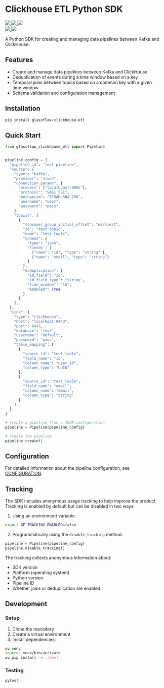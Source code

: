 # Clickhouse ETL Python SDK

<p align="left">
  <a target="_blank" href="https://pypi.python.org/pypi/glassflow-clickhouse-etl">
    <img src="https://img.shields.io/pypi/v/glassflow-clickhouse-etl.svg?labelColor=&color=e69e3a">
  </a>
  <a target="_blank" href="https://github.com/glassflow/clickhouse-etl-py-sdk/blob/main/LICENSE">
    <img src="https://img.shields.io/pypi/l/glassflow-clickhouse-etl.svg?labelColor=&color=e69e3a">
  </a>
  <a target="_blank" href="https://pypi.python.org/pypi/glassflow-clickhouse-etl">
    <img src="https://img.shields.io/pypi/pyversions/glassflow-clickhouse-etl.svg?labelColor=&color=e69e3a">
  </a>
  <br />
  <a target="_blank" href="(https://github.com/glassflow/clickhouse-etl-py-sdk/actions">
    <img src="https://github.com/glassflow/clickhouse-etl-py-sdk/workflows/Test/badge.svg?labelColor=&color=e69e3a">
  </a>
<!-- Pytest Coverage Comment:Begin -->
  <img src="https://img.shields.io/badge/coverage-95%25-brightgreen">
<!-- Pytest Coverage Comment:End -->
</p>

A Python SDK for creating and managing data pipelines between Kafka and ClickHouse.

## Features

- Create and manage data pipelines between Kafka and ClickHouse
- Deduplication of events during a time window based on a key
- Temporal joins between topics based on a common key with a given time window
- Schema validation and configuration management

## Installation

```bash
pip install glassflow-clickhouse-etl
```

## Quick Start

```python
from glassflow_clickhouse_etl import Pipeline


pipeline_config = {
  "pipeline_id": "test-pipeline",
  "source": {
    "type": "kafka",
    "provider": "aiven",
    "connection_params": {
      "brokers": ["localhoust:9092"],
      "protocol": "SASL_SSL",
      "mechanism": "SCRAM-SHA-256",
      "username": "user",
      "password": "pass"
    }
    "topics": [
      {
        "consumer_group_initial_offset": "earliest",
        "id": "test-topic",
        "name": "test-topic",
        "schema": {
          "type": "json",
          "fields": [
            {"name": "id", "type": "string" },
            {"name": "email", "type": "string"}
          ]
        },
        "deduplication": {
          "id_field": "id",
          "id_field_type": "string",
          "time_window": "1h",
          "enabled": True
        }
      }
    ],
  },
  "sink": {
    "type": "clickhouse",
    "host": "localhost:8443",
    "port": 8443,
    "database": "test",
    "username": "default",
    "password": "pass",
    "table_mapping": [
      {
        "source_id": "test_table",
        "field_name": "id",
        "column_name": "user_id",
        "column_type": "UUID"
      },
      {
        "source_id": "test_table",
        "field_name": "email",
        "column_name": "email",
        "column_type": "String"
      }
    ]
  }
}

# Create a pipeline from a JSON configuration
pipeline = Pipeline(pipeline_config)

# Create the pipeline
pipeline.create()
```

## Configuration

For detailed information about the pipeline configuration, see [CONFIGURATION](CONFIGURATION.md).

## Tracking

The SDK includes anonymous usage tracking to help improve the product. Tracking is enabled by default but can be disabled in two ways:

1. Using an environment variable:
```bash
export GF_TRACKING_ENABLED=false
```

2. Programmatically using the `disable_tracking` method:
```python
pipeline = Pipeline(pipeline_config)
pipeline.disable_tracking()
```

The tracking collects anonymous information about:
- SDK version
- Platform (operating system)
- Python version
- Pipeline ID
- Whether joins or deduplication are enabled

## Development

### Setup

1. Clone the repository
2. Create a virtual environment
3. Install dependencies:

```bash
uv venv
source .venv/bin/activate
uv pip install -e .[dev]
```

### Testing

```bash
pytest
```
